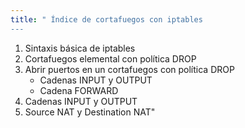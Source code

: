 ```yaml
---
title: " Índice de cortafuegos con iptables
---
```


1. Sintaxis básica de iptables 
2. Cortafuegos elemental con política DROP
3. Abrir puertos en un cortafuegos con política DROP
    * Cadenas INPUT y OUTPUT
    * Cadena FORWARD 
4. Cadenas INPUT y OUTPUT
5. Source NAT y Destination NAT"